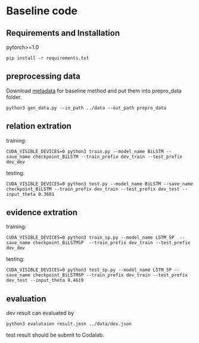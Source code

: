 # Baseline code

## Requirements and Installation

pytorch>=1.0

```
pip install -r requirements.txt
```

## preprocessing data
Download [metadata](https://cloud.tsinghua.edu.cn/d/99e1c0805eb64736af95/) for baseline method and put them into prepro_data folder.


```
python3 gen_data.py --in_path ../data --out_path prepro_data
```

## relation extration

training:
```
CUDA_VISIBLE_DEVICES=0 python3 train.py --model_name BiLSTM --save_name checkpoint_BiLSTM --train_prefix dev_train --test_prefix dev_dev
```

testing:
```
CUDA_VISIBLE_DEVICES=0 python3 test.py --model_name BiLSTM --save_name checkpoint_BiLSTM --train_prefix dev_train --test_prefix dev_test --input_theta 0.3601
```

## evidence extration

training:
```
CUDA_VISIBLE_DEVICES=0 python3 train_sp.py --model_name LSTM_SP  --save_name checkpoint_BiLSTMSP  --train_prefix dev_train --test_prefix dev_dev
```

testing:
```
CUDA_VISIBLE_DEVICES=0 python3 test_sp.py --model_name LSTM_SP --save_name checkpoint_BiLSTMSP --train_prefix dev_train --test_prefix dev_test --input_theta 0.4619
```

## evaluation

dev result can evaluated by 
```
python3 evalutaion result.josn ../data/dev.json
```

test result should be submit to Codalab.



